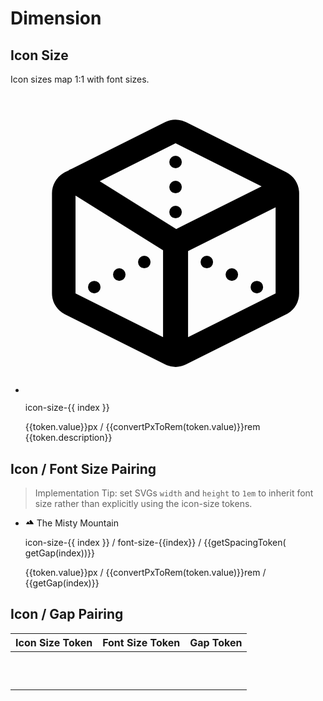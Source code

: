 <script setup>
import tokens from '../tokens.json'
import FloatingToken from '../.vitepress/components/FloatingToken.vue'

const filterTokensByType = (filterName) => {
 return Object.entries(tokens).filter((key) => {
  return key[1].type === filterName
 }).sort((a,b) => {
  return a[1].value - b[1].value
 })
}

const gapMap = {
	'icon-size-xs': '4px',
	'icon-size-sm': '4px',
	'icon-size-base': '6px',
	'icon-size-lg': '6px',
	'icon-size-xl': '8px',
	'icon-size-2xl': '8px',
	'icon-size-3xl': '10px',
	'icon-size-4xl': '10px',
	'icon-size-5xl': '12px',
	'icon-size-6xl': '12px',
}

const dimensionTokens = tokens.icon.size
const convertPxToRem = (px) => {
 return  0.0625  * px
}

const getGap = (token) => {
	return gapMap[`icon-size-${token}`];
}

const getSpacingToken = (pixelValue) => {
	for (const [key, value] of Object.entries(tokens)) {
		if (value.value === pixelValue && value.type === 'spacing') {
			return key
		}
	}
}

</script>

# Dimension

## Icon Size

Icon sizes map 1:1 with font sizes.

<ul class="list-none leading-none m-0 p-0 mt-4">
	<li v-for="(token, index) in dimensionTokens" :index="token[0]" class="list-none mb-8">
	<svg xmlns="http://www.w3.org/2000/svg" viewBox="0 0 24 24" :style="{ 'height': `${token.value}px`, 'width': `${token.value}px` }">
		<path fill-rule="evenodd" d="m12.68 2.245.162.071 8 4c.588.295.977.873 1.033 1.52l.007.164v8c0 .658-.343 1.264-.897 1.604l-.143.08-8 4a1.883 1.883 0 0 1-1.522.071l-.162-.071-8-4a1.882 1.882 0 0 1-1.033-1.52L2.118 16V8c0-.658.343-1.264.897-1.604l.143-.08.27-.136a1 1 0 0 1 .259-.13l7.471-3.734a1.882 1.882 0 0 1 1.356-.127l.166.056ZM4 8.179V16l7 3.5v-6.946L4 8.179Zm9 4.439 7-3.5V16l-7 3.5v-6.882ZM18.5 15a.5.5 0 1 1 0 1 .5.5 0 0 1 0-1ZM6 15.5a.5.5 0 1 0-1 0 .5.5 0 0 0 1 0ZM16.5 14a.5.5 0 1 1 0 1 .5.5 0 0 1 0-1Zm-8.5.5a.5.5 0 1 0-1 0 .5.5 0 0 0 1 0ZM9.5 13a.5.5 0 1 1 0 1 .5.5 0 0 1 0-1Zm5.5.5a.5.5 0 1 0-1 0 .5.5 0 0 0 1 0ZM12 4 5.937 7.03l6.116 3.824 6.828-3.413L12 4Zm.5 5.5a.5.5 0 1 0-1 0 .5.5 0 0 0 1 0ZM12 7a.5.5 0 1 1 0 1 .5.5 0 0 1 0-1Zm.5-1.5a.5.5 0 1 0-1 0 .5.5 0 0 0 1 0Z"/>
	</svg>
		<div class="flex flex-col">
			<p class="m-0 mt-2 p-0 text-sm font-mono text-gray-400">icon-size-{{ index }}</p>
			<span class="text-xs text-gray-400">{{token.value}}px / {{convertPxToRem(token.value)}}rem</span>
			<span class="text-xs text-gray-400">{{token.description}}</span>
		</div>
	</li>
</ul>

## Icon / Font Size Pairing

> Implementation Tip: set SVGs `width` and `height` to `1em` to inherit font size rather than explicitly using the icon-size tokens.


<ul class="list-none leading-none m-0 p-0 mt-4">
	<li v-for="(token, index) in dimensionTokens" :index="token[0]" class="list-none mb-8 ">
		<div class="flex items-center" :style="{ 'font-size': `${token.value}px`, 'gap': getGap(index) }">
			<svg xmlns="http://www.w3.org/2000/svg" viewBox="0 0 24 24" style="height: 1em; width: 1em;">
			<path d="M13.2 7.07 10.25 11l2.25 3c.33.44.24 1.07-.2 1.4a.994.994 0 0 1-1.4-.2c-1.05-1.4-2.31-3.07-3.1-4.14-.4-.53-1.2-.53-1.6 0l-4 5.33c-.49.67-.02 1.61.8 1.61h18c.82 0 1.29-.94.8-1.6l-7-9.33a.993.993 0 0 0-1.6 0Z"/>
			</svg>
			The Misty Mountain
		</div>
		<div class="flex flex-col">
			<p class="m-0 mt-2 p-0 text-sm font-mono text-gray-400">icon-size-{{ index }} / font-size-{{index}} / {{getSpacingToken( getGap(index))}}</p>
			<span class="text-xs text-gray-400">{{token.value}}px / {{convertPxToRem(token.value)}}rem / {{getGap(index)}}</span>
		</div>
	</li>
</ul>

## Icon / Gap Pairing 

| Icon Size Token | Font Size Token | Gap Token |
| --------------- | --------------- | --------- |
| <FloatingToken token="icon-size-xs"/> | <FloatingToken token="font-size-xs"/> | <FloatingToken token="icon-gap-xs"/> |
| <FloatingToken token="icon-size-sm"/> | <FloatingToken token="font-size-sm"/> | <FloatingToken token="icon-gap-sm"/> |
| <FloatingToken token="icon-size-base"/> | <FloatingToken token="font-size-base"/> | <FloatingToken token="icon-gap-base"/> |
| <FloatingToken token="icon-size-lg"/> | <FloatingToken token="font-size-lg"/> | <FloatingToken token="icon-gap-lg"/> |
| <FloatingToken token="icon-size-xl"/> | <FloatingToken token="font-size-xl"/> | <FloatingToken token="icon-gap-xl"/> |
| <FloatingToken token="icon-size-2xl"/> | <FloatingToken token="font-size-2xl"/> | <FloatingToken token="icon-gap-2xl"/> |
| <FloatingToken token="icon-size-3xl"/> | <FloatingToken token="font-size-3xl"/> | <FloatingToken token="icon-gap-3xl"/> |
| <FloatingToken token="icon-size-4xl"/> | <FloatingToken token="font-size-4xl"/> | <FloatingToken token="icon-gap-4xl"/> |
| <FloatingToken token="icon-size-5xl"/> | <FloatingToken token="font-size-5xl"/> | <FloatingToken token="icon-gap-5xl"/> |
| <FloatingToken token="icon-size-6xl"/> | <FloatingToken token="font-size-6xl"/> | <FloatingToken token="icon-gap-6xl"/> |